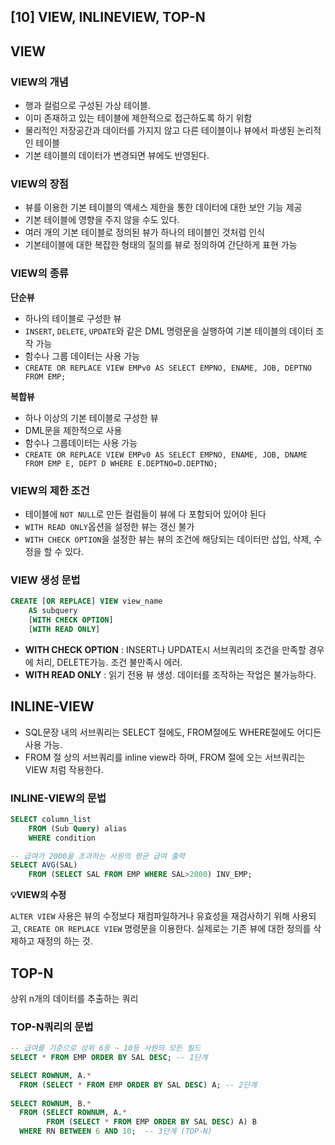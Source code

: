 ## [10] VIEW, INLINEVIEW, TOP-N



## VIEW

### VIEW의 개념

- 행과 컬럼으로 구성된 가상 테이블.
- 이미 존재하고 있는 테이블에 제한적으로 접근하도록 하기 위함
- 물리적인 저장공간과 데이터를 가지지 않고 다른 테이블이나 뷰에서 파생된 논리적인 테이블
- 기본 테이블의 데이터가 변경되면 뷰에도 반영된다.

### VIEW의 장점

- 뷰를 이용한 기본 테이블의 액세스 제한을 통한 데이터에 대한 보안 기능 제공
- 기본 테이블에 영향을 주지 않을 수도 있다.
- 여러 개의 기본 테이블로 정의된 뷰가 하나의 테이블인 것처럼 인식
- 기본테이블에 대한 복잡한 형태의 질의를 뷰로 정의하여 간단하게 표현 가능

### VIEW의 종류

**단순뷰**

- 하나의 테이블로 구성한 뷰
- `INSERT`, `DELETE`, `UPDATE`와 같은 DML 명령문을 실행하여 기본 테이블의 데이터 조작 가능
- 함수나 그룹 데이터는 사용 가능
- `CREATE OR REPLACE VIEW EMPv0 AS SELECT EMPNO, ENAME, JOB, DEPTNO FROM EMP;`

**복합뷰**

- 하나 이상의 기본 테이블로 구성한 뷰
- DML문을 제한적으로 사용
- 함수나 그룹데이터는 사용 가능
- `CREATE OR REPLACE VIEW EMPv0 AS SELECT EMPNO, ENAME, JOB, DNAME FROM EMP E, DEPT D WHERE E.DEPTNO=D.DEPTNO;`

### VIEW의 제한 조건

- 테이블에 `NOT NULL`로 만든 컬럼들이 뷰에 다 포함되어 있어야 된다
- `WITH READ ONLY`옵션을 설정한 뷰는 갱신 불가
- `WITH CHECK OPTION`을 설정한 뷰는 뷰의 조건에 해당되는 데이터만 삽입, 삭제, 수정을 할 수 있다.

### VIEW 생성 문법

```sql
CREATE [OR REPLACE] VIEW view_name
	AS subquery
	[WITH CHECK OPTION]
	[WITH READ ONLY]
```

- **WITH CHECK OPTION** : INSERT나 UPDATE시 서브쿼리의 조건을 만족할 경우에 처리, DELETE가능. 조건 불만족시 에러.
- **WITH READ ONLY** : 읽기 전용 뷰 생성. 데이터를 조작하는 작업은 불가능하다.



## INLINE-VIEW

- SQL문장 내의 서브쿼리는 SELECT 절에도, FROM절에도 WHERE절에도 어디든 사용 가능.
- FROM 절 상의 서브쿼리를 inline view라 하며, FROM 절에 오는 서브쿼리는 VIEW 처럼 작용한다.

### INLINE-VIEW의 문법

```sql
SELECT column_list
	FROM (Sub Query) alias
	WHERE condition

-- 급여가 2000을 초과하는 사원의 평균 급여 출력
SELECT AVG(SAL) 
	FROM (SELECT SAL FROM EMP WHERE SAL>2000) INV_EMP;
```

**💡VIEW의 수정**

`ALTER VIEW` 사용은 뷰의 수정보다 재컴파일하거나 유효성을 재검사하기 위해 사용되고, `CREATE OR REPLACE VIEW` 명령문을 이용한다. 실제로는 기존 뷰에 대한 정의를 삭제하고 재정의 하는 것.



## TOP-N

상위 n개의 데이터를 추출하는 쿼리

### TOP-N쿼리의 문법

```sql
-- 급여를 기준으로 상위 6등 ~ 10등 사원의 모든 필드
SELECT * FROM EMP ORDER BY SAL DESC; -- 1단계

SELECT ROWNUM, A.*
  FROM (SELECT * FROM EMP ORDER BY SAL DESC) A; -- 2단계
  
SELECT ROWNUM, B.*
  FROM (SELECT ROWNUM, A.*
        FROM (SELECT * FROM EMP ORDER BY SAL DESC) A) B
  WHERE RN BETWEEN 6 AND 10;  -- 3단계 (TOP-N)
```